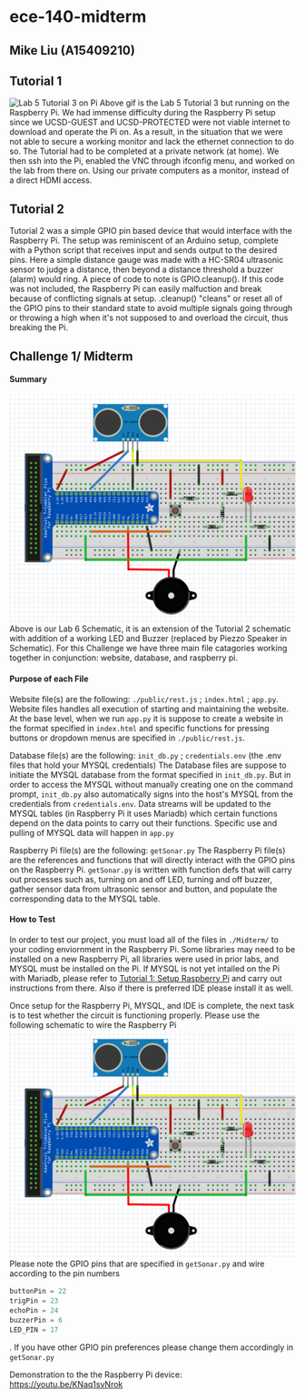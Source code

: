 # ece-140-midterm
## Mike Liu (A15409210)

## Tutorial 1
![Lab 5 Tutorial 3 on Pi](./public/media/Lab5Tutorial3.gif)
Above gif is the Lab 5 Tutorial 3 but running on the Raspberry Pi. We had immense difficulty during the Raspberry Pi setup since we UCSD-GUEST and UCSD-PROTECTED were not viable internet to download and operate the Pi on. As a result, in the situation that we were not able to secure a working monitor and lack the ethernet connection to do so. The Tutorial had to be completed at a private network (at home). We then ssh into the Pi, enabled the VNC through ifconfig menu, and worked on the lab from there on. Using our private computers as a monitor, instead of a direct HDMI access.

## Tutorial 2
Tutorial 2 was a simple GPIO pin based device that would interface with the Raspberry Pi. The setup was reminiscent of an Arduino setup, complete with a Python script that receives input and sends output to the desired pins. Here a simple distance gauge was made with a HC-SR04 ultrasonic sensor to judge a distance, then beyond a distance threshold a buzzer (alarm) would ring. A piece of code to note is GPIO.cleanup(). If this code was not included, the Raspberry Pi can easily malfuction and break because of conflicting signals at setup. .cleanup() "cleans" or reset all of the GPIO pins to their standard state to avoid multiple signals going through or throwing a high when it's not supposed to and overload the circuit, thus breaking the Pi.

## Challenge 1/ Midterm
#### Summary
![Lab 6 Schematic](./public/media/Lab_6_Schematic.png)
Above is our Lab 6 Schematic, it is an extension of the Tutorial 2 schematic with addition of a working LED and Buzzer (replaced by Piezzo Speaker in Schematic). For this Challenge we have three main file catagories working together in conjunction: website, database, and raspberry pi.

#### Purpose of each File
Website file(s) are the following: ```./public/rest.js``` ; ```index.html``` ;  ```app.py```.
 Website files handles all execution of starting and maintaining the website. At the base level, when we run ```app.py``` it is suppose to create a website in the format specified in ```index.html``` and specific functions for pressing buttons or dropdown menus are specified in ```./public/rest.js```. 

Database file(s) are the following: ```init_db.py``` ; ```credentials.env``` (the .env files that hold your MYSQL credentials)
The Database files are suppose to initiate the MYSQL database from the format specified in ```init_db.py```. But in order to access the MYSQL without manually creating one on the command prompt, ```init_db.py``` also automatically signs into the host's MYSQL from the credentials from ```credentials.env```. Data streams will be updated to the MYSQL tables (in Raspberry Pi it uses Mariadb) which certain functions depend on the data points to carry out their functions. Specific use and pulling of MYSQL data will happen in ```app.py```

Raspberry Pi file(s) are the following: ```getSonar.py```
The Raspberry Pi file(s) are the references and functions that will directly interact with the GPIO pins on the Raspberry Pi. ```getSonar.py``` is written with function defs that will carry out processes such as, turning on and off LED, turning and off buzzer, gather sensor data from ultrasonic sensor and button, and populate the corresponding data to the MYSQL table. 

#### How to Test
In order to test our project, you must load all of the files in ```./Midterm/``` to your coding enviornment in the Raspberry Pi. Some libraries may need to be installed on a new Raspberry Pi, all libraries were used in prior labs, and MYSQL must be installed on the Pi. If MYSQL is not yet intalled on the Pi with Mariadb, please refer to [Tutorial 1: Setup Raspberry Pi](https://docs.google.com/document/d/1dpmIBfNe_0GEucv2xybTPxQJdKOX5EFjvQsj6BtVsFU/edit) and carry out instructions from there. Also if there is preferred IDE please install it as well.

Once setup for the Raspberry Pi, MYSQL, and IDE is complete, the next task is to test whether the circuit is functioning properly. Please use the following schematic to wire the Raspberry Pi
![Lab 6 Schematic](./public/media/Lab_6_Schematic.png)
Please note the GPIO pins that are specified in ```getSonar.py``` and wire according to the pin numbers
``` python
buttonPin = 22
trigPin = 23
echoPin = 24
buzzerPin = 6
LED_PIN = 17
```
. If you have other GPIO pin preferences please change them accordingly in ```getSonar.py```

Demonstration to the the Raspberry Pi device:
https://youtu.be/KNaq1svNrok

